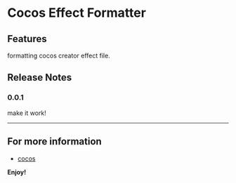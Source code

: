 # Cocos Effect Formatter

## Features

formatting cocos creator effect file.

## Release Notes

### 0.0.1

make it work!

---

## For more information

-   [cocos](https://www.cocos.com/)

**Enjoy!**
